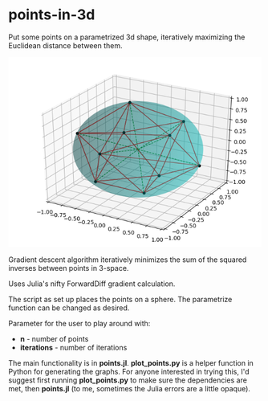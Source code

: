 # points-in-3d
Put some points on a parametrized 3d shape, iteratively maximizing the Euclidean distance between them.

![10 points on a sphere](10plots500.png "10 points on a sphere after 500 iterations")

Gradient descent algorithm iteratively minimizes the sum of the squared inverses between points in 3-space.

Uses Julia's nifty ForwardDiff gradient calculation.

The script as set up places the points on a sphere. The parametrize function can be changed as desired.

Parameter for the user to play around with: 
 - **n** - number of points
 - **iterations** - number of iterations

The main functionality is in **points.jl**. **plot_points.py** is a helper function in Python for generating the graphs. For anyone interested in trying this, I'd suggest first running **plot_points.py** to make sure the dependencies are met, then **points.jl** (to me, sometimes the Julia errors are a little opaque).

